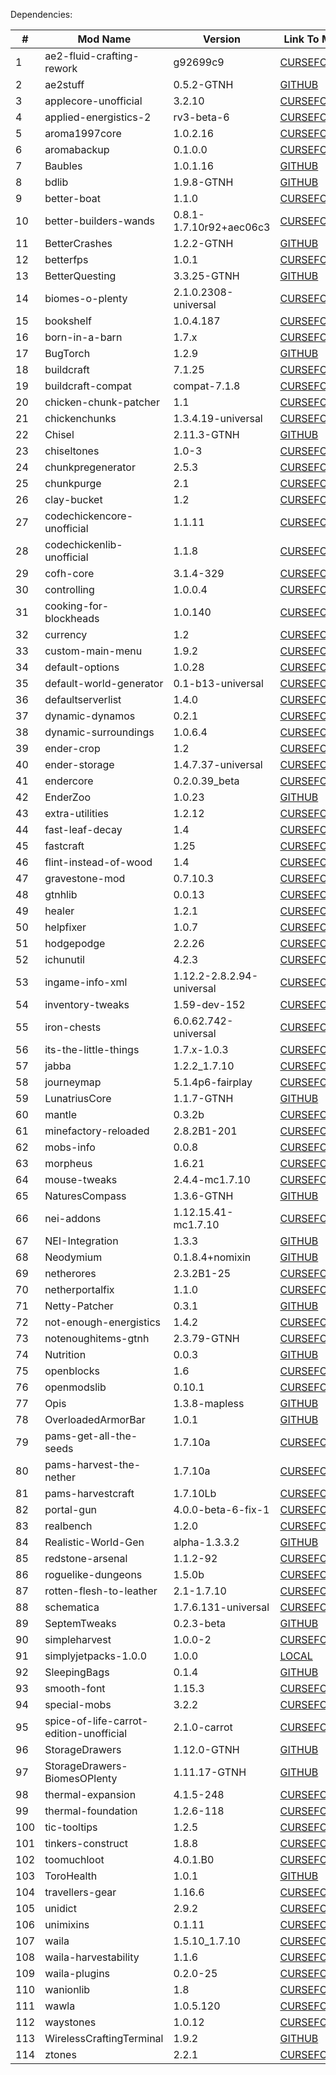 Dependencies:

\# | Mod Name | Version | Link To Mod
---|---|---|---
1 | ae2-fluid-crafting-rework | g92699c9 | [CURSEFORGE](https://www.curseforge.com/minecraft/mc-mods/ae2-fluid-crafting-rework)
2 | ae2stuff | 0.5.2-GTNH | [GITHUB](https://github.com/GTNewHorizons/ae2stuff)
3 | applecore-unofficial | 3.2.10 | [CURSEFORGE](https://www.curseforge.com/minecraft/mc-mods/applecore-unofficial)
4 | applied-energistics-2 | rv3-beta-6 | [CURSEFORGE](https://www.curseforge.com/minecraft/mc-mods/applied-energistics-2)
5 | aroma1997core | 1.0.2.16 | [CURSEFORGE](https://www.curseforge.com/minecraft/mc-mods/aroma1997core)
6 | aromabackup | 0.1.0.0 | [CURSEFORGE](https://www.curseforge.com/minecraft/mc-mods/aromabackup)
7 | Baubles | 1.0.1.16 | [GITHUB](https://github.com/GTNewHorizons/Baubles)
8 | bdlib | 1.9.8-GTNH | [GITHUB](https://github.com/GTNewHorizons/bdlib)
9 | better-boat | 1.1.0 | [CURSEFORGE](https://www.curseforge.com/minecraft/mc-mods/better-boat)
10 | better-builders-wands | 0.8.1-1.7.10r92+aec06c3 | [CURSEFORGE](https://www.curseforge.com/minecraft/mc-mods/better-builders-wands)
11 | BetterCrashes | 1.2.2-GTNH | [GITHUB](https://github.com/GTNewHorizons/BetterCrashes)
12 | betterfps | 1.0.1 | [CURSEFORGE](https://www.curseforge.com/minecraft/mc-mods/betterfps)
13 | BetterQuesting | 3.3.25-GTNH | [GITHUB](https://github.com/GTNewHorizons/BetterQuesting)
14 | biomes-o-plenty | 2.1.0.2308-universal | [CURSEFORGE](https://www.curseforge.com/minecraft/mc-mods/biomes-o-plenty)
15 | bookshelf | 1.0.4.187 | [CURSEFORGE](https://www.curseforge.com/minecraft/mc-mods/bookshelf)
16 | born-in-a-barn | 1.7.x | [CURSEFORGE](https://www.curseforge.com/minecraft/mc-mods/born-in-a-barn)
17 | BugTorch | 1.2.9 | [GITHUB](https://github.com/jss2a98aj/BugTorch)
18 | buildcraft | 7.1.25 | [CURSEFORGE](https://www.curseforge.com/minecraft/mc-mods/buildcraft)
19 | buildcraft-compat | compat-7.1.8 | [CURSEFORGE](https://www.curseforge.com/minecraft/mc-mods/buildcraft-compat)
20 | chicken-chunk-patcher | 1.1 | [CURSEFORGE](https://www.curseforge.com/minecraft/mc-mods/chicken-chunk-patcher)
21 | chickenchunks | 1.3.4.19-universal | [CURSEFORGE](https://www.curseforge.com/minecraft/mc-mods/chickenchunks)
22 | Chisel | 2.11.3-GTNH | [GITHUB](https://github.com/GTNewHorizons/Chisel)
23 | chiseltones | 1.0-3 | [CURSEFORGE](https://www.curseforge.com/minecraft/mc-mods/chiseltones)
24 | chunkpregenerator | 2.5.3 | [CURSEFORGE](https://www.curseforge.com/minecraft/mc-mods/chunkpregenerator)
25 | chunkpurge | 2.1 | [CURSEFORGE](https://www.curseforge.com/minecraft/mc-mods/chunkpurge)
26 | clay-bucket | 1.2 | [CURSEFORGE](https://www.curseforge.com/minecraft/mc-mods/clay-bucket)
27 | codechickencore-unofficial | 1.1.11 | [CURSEFORGE](https://www.curseforge.com/minecraft/mc-mods/codechickencore-unofficial)
28 | codechickenlib-unofficial | 1.1.8 | [CURSEFORGE](https://www.curseforge.com/minecraft/mc-mods/codechickenlib-unofficial)
29 | cofh-core | 3.1.4-329 | [CURSEFORGE](https://www.curseforge.com/minecraft/mc-mods/cofh-core)
30 | controlling | 1.0.0.4 | [CURSEFORGE](https://www.curseforge.com/minecraft/mc-mods/controlling)
31 | cooking-for-blockheads | 1.0.140 | [CURSEFORGE](https://www.curseforge.com/minecraft/mc-mods/cooking-for-blockheads)
32 | currency | 1.2 | [CURSEFORGE](https://www.curseforge.com/minecraft/mc-mods/currency)
33 | custom-main-menu | 1.9.2 | [CURSEFORGE](https://www.curseforge.com/minecraft/mc-mods/custom-main-menu)
34 | default-options | 1.0.28 | [CURSEFORGE](https://www.curseforge.com/minecraft/mc-mods/default-options)
35 | default-world-generator | 0.1-b13-universal | [CURSEFORGE](https://www.curseforge.com/minecraft/mc-mods/default-world-generator)
36 | defaultserverlist | 1.4.0 | [CURSEFORGE](https://www.curseforge.com/minecraft/mc-mods/defaultserverlist)
37 | dynamic-dynamos | 0.2.1 | [CURSEFORGE](https://www.curseforge.com/minecraft/mc-mods/dynamic-dynamos)
38 | dynamic-surroundings | 1.0.6.4 | [CURSEFORGE](https://www.curseforge.com/minecraft/mc-mods/dynamic-surroundings)
39 | ender-crop | 1.2 | [CURSEFORGE](https://www.curseforge.com/minecraft/mc-mods/ender-crop)
40 | ender-storage | 1.4.7.37-universal | [CURSEFORGE](https://www.curseforge.com/minecraft/mc-mods/ender-storage)
41 | endercore | 0.2.0.39_beta | [CURSEFORGE](https://www.curseforge.com/minecraft/mc-mods/endercore)
42 | EnderZoo | 1.0.23 | [GITHUB](https://github.com/GTNewHorizons/EnderZoo)
43 | extra-utilities | 1.2.12 | [CURSEFORGE](https://www.curseforge.com/minecraft/mc-mods/extra-utilities)
44 | fast-leaf-decay | 1.4 | [CURSEFORGE](https://www.curseforge.com/minecraft/mc-mods/fast-leaf-decay)
45 | fastcraft | 1.25 | [CURSEFORGE](https://www.curseforge.com/minecraft/mc-mods/fastcraft)
46 | flint-instead-of-wood | 1.4 | [CURSEFORGE](https://www.curseforge.com/minecraft/mc-mods/flint-instead-of-wood)
47 | gravestone-mod | 0.7.10.3 | [CURSEFORGE](https://www.curseforge.com/minecraft/mc-mods/gravestone-mod)
48 | gtnhlib | 0.0.13 | [CURSEFORGE](https://www.curseforge.com/minecraft/mc-mods/gtnhlib)
49 | healer | 1.2.1 | [CURSEFORGE](https://www.curseforge.com/minecraft/mc-mods/healer)
50 | helpfixer | 1.0.7 | [CURSEFORGE](https://www.curseforge.com/minecraft/mc-mods/helpfixer)
51 | hodgepodge | 2.2.26 | [CURSEFORGE](https://www.curseforge.com/minecraft/mc-mods/hodgepodge)
52 | ichunutil | 4.2.3 | [CURSEFORGE](https://www.curseforge.com/minecraft/mc-mods/ichunutil)
53 | ingame-info-xml | 1.12.2-2.8.2.94-universal | [CURSEFORGE](https://www.curseforge.com/minecraft/mc-mods/ingame-info-xml)
54 | inventory-tweaks | 1.59-dev-152 | [CURSEFORGE](https://www.curseforge.com/minecraft/mc-mods/inventory-tweaks)
55 | iron-chests | 6.0.62.742-universal | [CURSEFORGE](https://www.curseforge.com/minecraft/mc-mods/iron-chests)
56 | its-the-little-things | 1.7.x-1.0.3 | [CURSEFORGE](https://www.curseforge.com/minecraft/mc-mods/its-the-little-things)
57 | jabba | 1.2.2_1.7.10 | [CURSEFORGE](https://www.curseforge.com/minecraft/mc-mods/jabba)
58 | journeymap | 5.1.4p6-fairplay | [CURSEFORGE](https://www.curseforge.com/minecraft/mc-mods/journeymap)
59 | LunatriusCore | 1.1.7-GTNH | [GITHUB](https://github.com/GTNewHorizons/LunatriusCore)
60 | mantle | 0.3.2b | [CURSEFORGE](https://www.curseforge.com/minecraft/mc-mods/mantle)
61 | minefactory-reloaded | 2.8.2B1-201 | [CURSEFORGE](https://www.curseforge.com/minecraft/mc-mods/minefactory-reloaded)
62 | mobs-info | 0.0.8 | [CURSEFORGE](https://www.curseforge.com/minecraft/mc-mods/mobs-info)
63 | morpheus | 1.6.21 | [CURSEFORGE](https://www.curseforge.com/minecraft/mc-mods/morpheus)
64 | mouse-tweaks | 2.4.4-mc1.7.10 | [CURSEFORGE](https://www.curseforge.com/minecraft/mc-mods/mouse-tweaks)
65 | NaturesCompass | 1.3.6-GTNH | [GITHUB](https://github.com/GTNewHorizons/NaturesCompass)
66 | nei-addons | 1.12.15.41-mc1.7.10 | [CURSEFORGE](https://www.curseforge.com/minecraft/mc-mods/nei-addons)
67 | NEI-Integration | 1.3.3 | [GITHUB](https://github.com/GTNewHorizons/NEI-Integration)
68 | Neodymium | 0.1.8.4+nomixin | [GITHUB](https://github.com/makamys/Neodymium)
69 | netherores | 2.3.2B1-25 | [CURSEFORGE](https://www.curseforge.com/minecraft/mc-mods/netherores)
70 | netherportalfix | 1.1.0 | [CURSEFORGE](https://www.curseforge.com/minecraft/mc-mods/netherportalfix)
71 | Netty-Patcher | 0.3.1 | [GITHUB](https://github.com/GTNewHorizons/Netty-Patcher)
72 | not-enough-energistics | 1.4.2 | [CURSEFORGE](https://www.curseforge.com/minecraft/mc-mods/not-enough-energistics)
73 | notenoughitems-gtnh | 2.3.79-GTNH | [CURSEFORGE](https://www.curseforge.com/minecraft/mc-mods/notenoughitems-gtnh)
74 | Nutrition | 0.0.3 | [GITHUB](https://github.com/GTNewHorizons/Nutrition)
75 | openblocks | 1.6 | [CURSEFORGE](https://www.curseforge.com/minecraft/mc-mods/openblocks)
76 | openmodslib | 0.10.1 | [CURSEFORGE](https://www.curseforge.com/minecraft/mc-mods/openmodslib)
77 | Opis | 1.3.8-mapless | [GITHUB](https://github.com/GTNewHorizons/Opis)
78 | OverloadedArmorBar | 1.0.1 | [GITHUB](https://github.com/GTNewHorizons/OverloadedArmorBar)
79 | pams-get-all-the-seeds | 1.7.10a | [CURSEFORGE](https://www.curseforge.com/minecraft/mc-mods/pams-get-all-the-seeds)
80 | pams-harvest-the-nether | 1.7.10a | [CURSEFORGE](https://www.curseforge.com/minecraft/mc-mods/pams-harvest-the-nether)
81 | pams-harvestcraft | 1.7.10Lb | [CURSEFORGE](https://www.curseforge.com/minecraft/mc-mods/pams-harvestcraft)
82 | portal-gun | 4.0.0-beta-6-fix-1 | [CURSEFORGE](https://www.curseforge.com/minecraft/mc-mods/portal-gun)
83 | realbench | 1.2.0 | [CURSEFORGE](https://www.curseforge.com/minecraft/mc-mods/realbench)
84 | Realistic-World-Gen | alpha-1.3.3.2 | [GITHUB](https://github.com/GTNewHorizons/Realistic-World-Gen)
85 | redstone-arsenal | 1.1.2-92 | [CURSEFORGE](https://www.curseforge.com/minecraft/mc-mods/redstone-arsenal)
86 | roguelike-dungeons | 1.5.0b | [CURSEFORGE](https://www.curseforge.com/minecraft/mc-mods/roguelike-dungeons)
87 | rotten-flesh-to-leather | 2.1-1.7.10 | [CURSEFORGE](https://www.curseforge.com/minecraft/mc-mods/rotten-flesh-to-leather)
88 | schematica | 1.7.6.131-universal | [CURSEFORGE](https://www.curseforge.com/minecraft/mc-mods/schematica)
89 | SeptemTweaks | 0.2.3-beta | [GITHUB](https://github.com/Septem151/SeptemTweaks)
90 | simpleharvest | 1.0.0-2 | [CURSEFORGE](https://www.curseforge.com/minecraft/mc-mods/simpleharvest)
91 | simplyjetpacks-1.0.0 | 1.0.0 | [LOCAL](libs/simplyjetpacks-1.0.0.jar)
92 | SleepingBags | 0.1.4 | [GITHUB](https://github.com/GTNewHorizons/SleepingBags)
93 | smooth-font | 1.15.3 | [CURSEFORGE](https://www.curseforge.com/minecraft/mc-mods/smooth-font)
94 | special-mobs | 3.2.2 | [CURSEFORGE](https://www.curseforge.com/minecraft/mc-mods/special-mobs)
95 | spice-of-life-carrot-edition-unofficial | 2.1.0-carrot | [CURSEFORGE](https://www.curseforge.com/minecraft/mc-mods/spice-of-life-carrot-edition-unofficial)
96 | StorageDrawers | 1.12.0-GTNH | [GITHUB](https://github.com/GTNewHorizons/StorageDrawers)
97 | StorageDrawers-BiomesOPlenty | 1.11.17-GTNH | [GITHUB](https://github.com/GTNewHorizons/StorageDrawers-BiomesOPlenty)
98 | thermal-expansion | 4.1.5-248 | [CURSEFORGE](https://www.curseforge.com/minecraft/mc-mods/thermal-expansion)
99 | thermal-foundation | 1.2.6-118 | [CURSEFORGE](https://www.curseforge.com/minecraft/mc-mods/thermal-foundation)
100 | tic-tooltips | 1.2.5 | [CURSEFORGE](https://www.curseforge.com/minecraft/mc-mods/tic-tooltips)
101 | tinkers-construct | 1.8.8 | [CURSEFORGE](https://www.curseforge.com/minecraft/mc-mods/tinkers-construct)
102 | toomuchloot | 4.0.1.B0 | [CURSEFORGE](https://www.curseforge.com/minecraft/mc-mods/toomuchloot)
103 | ToroHealth | 1.0.1 | [GITHUB](https://github.com/GTNewHorizons/ToroHealth)
104 | travellers-gear | 1.16.6 | [CURSEFORGE](https://www.curseforge.com/minecraft/mc-mods/travellers-gear)
105 | unidict | 2.9.2 | [CURSEFORGE](https://www.curseforge.com/minecraft/mc-mods/unidict)
106 | unimixins | 0.1.11 | [CURSEFORGE](https://www.curseforge.com/minecraft/mc-mods/unimixins)
107 | waila | 1.5.10_1.7.10 | [CURSEFORGE](https://www.curseforge.com/minecraft/mc-mods/waila)
108 | waila-harvestability | 1.1.6 | [CURSEFORGE](https://www.curseforge.com/minecraft/mc-mods/waila-harvestability)
109 | waila-plugins | 0.2.0-25 | [CURSEFORGE](https://www.curseforge.com/minecraft/mc-mods/waila-plugins)
110 | wanionlib | 1.8 | [CURSEFORGE](https://www.curseforge.com/minecraft/mc-mods/wanionlib)
111 | wawla | 1.0.5.120 | [CURSEFORGE](https://www.curseforge.com/minecraft/mc-mods/wawla)
112 | waystones | 1.0.12 | [CURSEFORGE](https://www.curseforge.com/minecraft/mc-mods/waystones)
113 | WirelessCraftingTerminal | 1.9.2 | [GITHUB](https://github.com/GTNewHorizons/WirelessCraftingTerminal)
114 | ztones | 2.2.1 | [CURSEFORGE](https://www.curseforge.com/minecraft/mc-mods/ztones)
